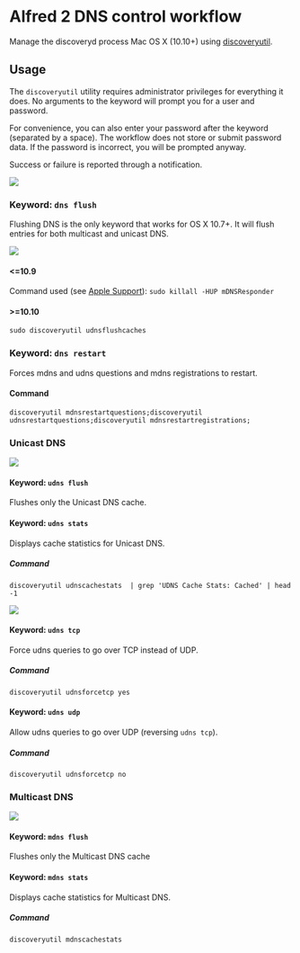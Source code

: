 # Alfred 2 DNS control workflow

Manage the discoveryd process Mac OS X (10.10+) using [discoveryutil](http://www.manpagez.com/man/8/discoveryutil/).

## Usage

The `discoveryutil` utility requires administrator privileges for everything it does. No arguments to the keyword will prompt you for a user and password.

For convenience, you can also enter your password after the keyword (separated by a space). The workflow does not store or submit password data. If the password is incorrect, you will be prompted anyway.

Success or failure is reported through a notification.

![](https://raw.github.com/deekayen/dnscontrol/master/screenshots/workflow.jpg)

### Keyword: `dns flush`

Flushing DNS is the only keyword that works for OS X 10.7+. It will flush entries for both multicast and unicast DNS.

![](https://raw.github.com/deekayen/dnscontrol/master/screenshots/dns.jpg)

#### <=10.9

Command used (see [Apple Support](http://support.apple.com/kb/HT5343)): `sudo killall -HUP mDNSResponder`

#### >=10.10

`sudo discoveryutil udnsflushcaches`

### Keyword: `dns restart`

Forces mdns and udns questions and mdns registrations to restart.

#### Command

`discoveryutil mdnsrestartquestions;discoveryutil udnsrestartquestions;discoveryutil mdnsrestartregistrations;`

### Unicast DNS

![](https://raw.github.com/deekayen/dnscontrol/master/screenshots/udns.jpg)

#### Keyword: `udns flush`

Flushes only the Unicast DNS cache.

#### Keyword: `udns stats`

Displays cache statistics for Unicast DNS.

##### Command

`discoveryutil udnscachestats  | grep 'UDNS Cache Stats: Cached' | head -1`

![](https://raw.github.com/deekayen/dnscontrol/master/screenshots/udns_stats.jpg)

#### Keyword: `udns tcp`

Force udns queries to go over TCP instead of UDP.

##### Command

`discoveryutil udnsforcetcp yes`

#### Keyword: `udns udp`

Allow udns queries to go over UDP (reversing `udns tcp`).

##### Command

`discoveryutil udnsforcetcp no`

### Multicast DNS

![](https://raw.github.com/deekayen/dnscontrol/master/screenshots/mdns.jpg)

#### Keyword: `mdns flush`

Flushes only the Multicast DNS cache

#### Keyword: `mdns stats`

Displays cache statistics for Multicast DNS.

##### Command

`discoveryutil mdnscachestats`
